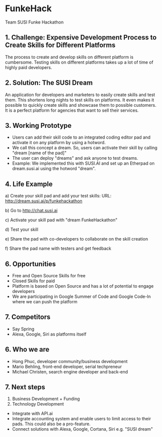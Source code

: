 # FunkeHack
Team SUSI Funke Hackathon

## 1. Challenge: Expensive Development Process to Create Skills for Different Platforms
The process to create and develop skills on different platform is cumbersome. Testing skills on different platforms takes up a lot of time of highly paid developers.

## 2. Solution: The SUSI Dream
An application for developers and marketers to easily create skills and test them. This shortens long nights to test skills on platforms. It even makes it possible to quickly create skills and showcase them to possible customers. It is a perfect platform for agencies that want to sell their services.

## 3. Working Prototype
* Users can add their skill code to an integrated coding editor pad and activate it on any platform by using a hotword. 
* We call this concept a dream. So, users can activate their skill by calling "dream [name of the pad]"
* The user can deploy "dreams" and ask anyone to test dreams.
* Example: We implemented this with SUSI.AI and set up an Etherpad on dream.susi.ai using the hotword "dream".

## 4. Life Example
a) Create your skill pad and add your test skills: URL: http://dream.susi.ai/p/funkehackathon

b) Go to http://chat.susi.ai

c) Activate your skill pad with "dream FunkeHackathon"

d) Test your skill

e) Share the pad with co-developers to collaborate on the skill creation

f) Share the pad name with testers and get feedback

## 6. Opportunities
* Free and Open Source Skills for free
* Closed Skills for paid
* Platform is based on Open Source and has a lot of potential to engage developers
* We are participating in Google Summer of Code and Google Code-In where we can push the platform

## 7. Competitors
* Say Spring
* Alexa, Google, Siri as platforms itself

## 6. Who we are
* Hong Phuc, developer community/business development
* Mario Behling, front-end developer, serial techpreneur
* Michael Christen, search engine developer and back-end

## 7. Next steps
1. Business Development + Funding
2. Technology Development
* Integrate with API.ai
* Integrate accounting system and enable users to limit access to their pads. This could also be a pro-feature.
* Connect solutions with Alexa, Google, Cortana, Siri e.g. "SUSI dream"


